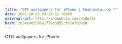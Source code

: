 ```yaml
---
title: "GTD wallpapers for iPhone | Anabubula.com *"
date: 2007-10-03 03:24:12 +0000
external-url: http://anabubula.com/node/81
hash: 2634b0e55d6a1779c3d55cf02e7b09b8
---
```


GTD-wallpapers for iPhone
